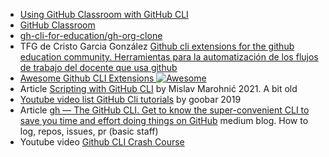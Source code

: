 * [Using GitHub Classroom with GitHub CLI](https://docs.github.com/en/education/manage-coursework-with-github-classroom/teach-with-github-classroom/using-github-classroom-with-github-cli)
* [GitHub Classroom](https://github.com/github/gh-classroom)
* [gh-cli-for-education/gh-org-clone](https://github.com/gh-cli-for-education/gh-org-clone)
* TFG de Cristo Garcia González [Github cli extensions for the github education community. Herramientas para la automatización de los flujos de trabajo del docente que usa github](http://riull.ull.es/xmlui/handle/915/29410)
* [Awesome Github CLI Extensions ![Awesome](https://awesome.re/badge.svg)](https://github.com/kodepandai/awesome-gh-cli-extensions)
* Article [Scripting with GitHub CLI](https://github.blog/2021-03-11-scripting-with-github-cli/) by Mislav Marohnić 2021. A bit old
* [Youtube video list GitHub Cli tutorials](https://www.youtube.com/playlist?list=PLEPZdzLLJH94INWcFKcAMAKPmdjM_lT1a) by goobar 2019
* Article [gh — The GitHub CLI. Get to know the super-convenient CLI to save you time and effort doing things on GitHub](https://medium.com/it-dead-inside/gh-the-github-cli-8538c1b7a4f2) medium blog. How to log, repos, issues, pr (basic staff)
* Youtube video [Github CLI Crash Course](https://youtu.be/KDgK11lLBSo)
